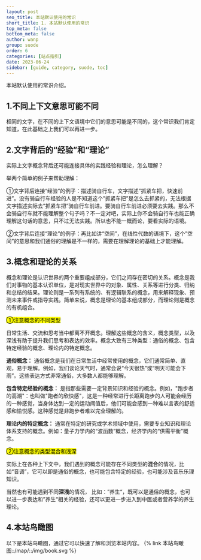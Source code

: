 ```yaml
---
layout: post
seo_title: 本站默认使用的常识
short_title: 1. 本站默认使用的常识
top_meta: false
bottom_meta: false
author: wanp
group: suode
order: 6
categories: [站点指引]
date: 2023-06-24
sidebar: [guide, category, suode, toc]
---
```


本站默认使用的常识介绍。

<!-- more -->

## 1.不同上下文意思可能不同

相同的文字，在不同的上下文语境中它们的意思可能是不同的，这个常识我们肯定知道，在此基础之上我们可以再进一步。

## 2.文字背后的“经验”和“理论”

实际上文字概念背后还可能连接具体的实践经验和理论，怎么理解？

举两个简单的例子来帮助理解：  

①文字背后连接“经验”的例子：描述骑自行车，文字描述”抓紧车把，快速前进”。没有骑自行车经验的人是不知道这个”抓紧车把”是怎么去抓紧的，无法根据文字描述实际去”抓紧车把”骑自行车前进。要骑自行车前进必须要去实践。那么不会骑自行车就不能理解整个句子吗？不一定对吧，实际上你不会骑自行车也能正确理解这句话的意思，只不过无法实践。所以也不能一概而论，要看实际的语境。  

②文字背后连接“理论”的例子：再比如讲“空间”，在线性代数的语境下，这个”空间”的意思和我们通俗的理解是不一样的，需要在理解理论的基础上才能理解。

## 3.概念和理论的关系

概念和理论是认识世界的两个重要组成部分，它们之间存在密切的关系。概念是我们对事物的基本认识单位，是对现实世界中的对象、属性、关系等进行分类、归纳和总结的结果。理论则是一系列有系统的、有逻辑联系的概念，用来解释现象、预测未来事件或指导实践。简单来说，概念是理论的基本组成部分，而理论则是概念的有机组合。

<mark>①注意概念的不同类型</mark>

日常生活、交流和思考当中都离不开概念。理解这些概念的含义，概念类型，以及深浅有助于提升我们思考和表达的效率。概念大致有三种类型：通俗的概念、包含特定经验的概念、理论内的特定概念。

**通俗概念：** 通俗概念是我们在日常生活中经常使用的概念，它们通常简单、直观，易于理解。例如，我们谈论天气时，通常会说“今天很热”或“明天可能会下雨”。这些表达方式非常通俗，大多数人都能够理解。

**包含特定经验的概念：** 是指那些需要一定背景知识和经验的概念。例如，"跑步者的高潮"：也叫做"跑者的欣快感"，这是一种经常进行长距离跑步的人可能会经历的一种感觉，当身体达到一定的运动阈值后，他们可能会感到一种难以言表的舒适感和愉悦感。这种感觉是非跑步者难以完全理解的。

**理论内的特定概念：** 通常在特定的研究或学术领域中使用，需要专业知识和理论体系支持的概念。例如：量子力学内的“波函数”概念，经济学内的“供需平衡”概念。

<mark>②注意概念的类型混合和浅深</mark>

实际上在各种上下文中，我们遇到的概念可能存在不同类型的**混合**的情况，比如“音调”，它可以即是通俗的概念，也可能包含特定的经验，也可能涉及音乐乐理知识。

当然也有可能遇到不同**深浅**的情况， 比如：”养生“，既可以是通俗的概念，也可以进一步表达和”养生“相关的经验，还可以更进一步进入到中医或者营养学的养生理论。

## 4.本站鸟瞰图

以下是本站鸟瞰图，通过它可以快速了解和浏览本站内容。
{% link 本站鸟瞰图::/map/::/img/book.svg %}
